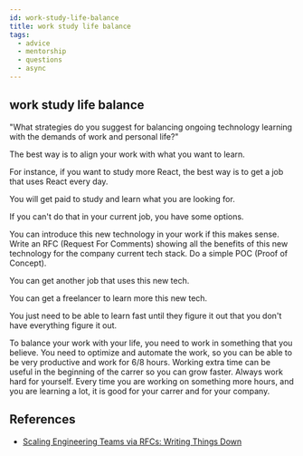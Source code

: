 ```yaml
---
id: work-study-life-balance
title: work study life balance
tags:
  - advice
  - mentorship
  - questions
  - async
---
```


## work study life balance

"What strategies do you suggest for balancing ongoing technology learning with the demands of work and personal life?"

The best way is to align your work with what you want to learn.

For instance, if you want to study more React, the best way is to get a job that uses React every day.

You will get paid to study and learn what you are looking for.

If you can't do that in your current job, you have some options.

You can introduce this new technology in your work if this makes sense.
Write an RFC (Request For Comments) showing all the benefits of this new technology for the company current tech stack.
Do a simple POC (Proof of Concept).

You can get another job that uses this new tech.

You can get a freelancer to learn more this new tech.

You just need to be able to learn fast until they figure it out that you don't have everything figure it out.

To balance your work with your life, you need to work in something that you believe.
You need to optimize and automate the work, so you can be able to be very productive and work for 6/8 hours.
Working extra time can be useful in the beginning of the carrer so you can grow faster.
Always work hard for yourself.
Every time you are working on something more hours, and you are learning a lot, it is good for your carrer and for your company.

## References

- [Scaling Engineering Teams via RFCs: Writing Things Down](https://blog.pragmaticengineer.com/scaling-engineering-teams-via-writing-things-down-rfcs/)
